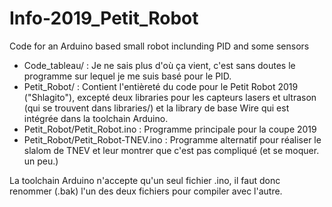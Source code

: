 # Info-2019_Petit_Robot
Code for an Arduino based small robot inclunding PID and some sensors



* Code_tableau/ : Je ne sais plus d'où ça vient, c'est sans doutes le programme sur lequel je me suis basé pour le PID.
* Petit_Robot/ : Contient l'entièreté du code pour le Petit Robot 2019 ("Shlagito"), excepté deux libraries pour les capteurs lasers et ultrason (qui se trouvent dans libraries/) et la library de base Wire qui est intégrée dans la toolchain Arduino.
* Petit_Robot/Petit_Robot.ino : Programme principale pour la coupe 2019
* Petit_Robot/Petit_Robot-TNEV.ino : Programme alternatif pour réaliser le slalom de TNEV et leur montrer que c'est pas compliqué (et se moquer. un peu.)

La toolchain Arduino n'accepte qu'un seul fichier .ino, il faut donc renommer (.bak) l'un des deux fichiers pour compiler avec l'autre.

